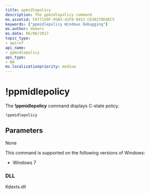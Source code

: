 ```yaml
---
title: ppmidlepolicy
description: The ppmidlepolicy command
ms.assetid: FA77159F-95B3-42F9-9452-CE4827DD4EC5
keywords: ["ppmidlepolicy Windows Debugging"]
ms.author: domars
ms.date: 06/08/2017
topic_type:
- apiref
api_name:
- ppmidlepolicy
api_type:
- NA
ms.localizationpriority: medium
---
```


# !ppmidlepolicy

The **!ppmidlepolicy** command displays C-state policy.

```dbgcmd
!ppmidlepolicy
```

## <span id="Parameters"></span><span id="parameters"></span><span id="PARAMETERS"></span>Parameters

None

This command is supported on the following versions of Windows:

- Windows 7

### <span id="DLL"></span><span id="dll"></span>DLL

Kdexts.dll 

 





